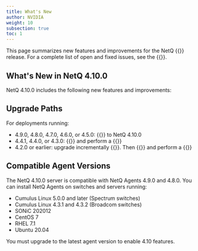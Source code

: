 ```yaml
---
title: What's New
author: NVIDIA
weight: 10
subsection: true
toc: 1
---
```


This page summarizes new features and improvements for the NetQ {{<version>}} release. For a complete list of open and fixed issues, see the {{<link title="NVIDIA NetQ 4.10 Release Notes" text="release notes">}}.

<!-- vale off -->
## What's New in NetQ 4.10.0
<!-- vale on -->
NetQ 4.10.0 includes the following new features and improvements:


## Upgrade Paths

For deployments running:

- 4.9.0, 4.8.0, 4.7.0, 4.6.0, or 4.5.0: {{<link title="Upgrade NetQ Virtual Machines" text="upgrade directly">}} to NetQ 4.10.0
- 4.4.1, 4.4.0, or 4.3.0: {{<link title="Back Up and Restore NetQ" text="back up your NetQ data">}} and perform a {{<link title="Install the NetQ System" text="new installation">}}
- 4.2.0 or earlier: upgrade incrementally {{<exlink url="https://docs.nvidia.com/networking-ethernet-software/cumulus-netq-43/Installation-Management/Upgrade-NetQ/Upgrade-System/" text="to version 4.3.0">}}. Then {{<link title="Back Up and Restore NetQ" text="back up your NetQ data">}} and perform a {{<link title="Install the NetQ System" text="new installation">}}

## Compatible Agent Versions

The NetQ 4.10.0 server is compatible with NetQ Agents 4.9.0 and 4.8.0. You can install NetQ Agents on switches and servers running:

- Cumulus Linux 5.0.0 and later (Spectrum switches)
- Cumulus Linux 4.3.1 and 4.3.2 (Broadcom switches)
- SONiC 202012
- CentOS 7
- RHEL 7.1
- Ubuntu 20.04

You must upgrade to the latest agent version to enable 4.10 features.

